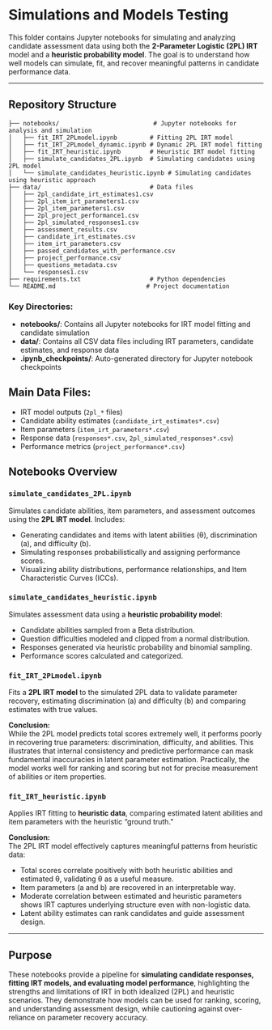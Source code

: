 # Simulations and Models Testing

This folder contains Jupyter notebooks for simulating and analyzing candidate assessment data using both the **2-Parameter Logistic (2PL) IRT** model and a **heuristic probability model**. The goal is to understand how well models can simulate, fit, and recover meaningful patterns in candidate performance data.

---

## Repository Structure

```
├── notebooks/                          # Jupyter notebooks for analysis and simulation
│   ├── fit_IRT_2PLmodel.ipynb         # Fitting 2PL IRT model
│   ├── fit_IRT_2PLmodel_dynamic.ipynb # Dynamic 2PL IRT model fitting
│   ├── fit_IRT_heuristic.ipynb        # Heuristic IRT model fitting
│   ├── simulate_candidates_2PL.ipynb  # Simulating candidates using 2PL model
│   └── simulate_candidates_heuristic.ipynb # Simulating candidates using heuristic approach
├── data/                              # Data files
│   ├── 2pl_candidate_irt_estimates1.csv
│   ├── 2pl_item_irt_parameters1.csv
│   ├── 2pl_item_parameters1.csv
│   ├── 2pl_project_performance1.csv
│   ├── 2pl_simulated_responses1.csv
│   ├── assessment_results.csv
│   ├── candidate_irt_estimates.csv
│   ├── item_irt_parameters.csv
│   ├── passed_candidates_with_performance.csv
│   ├── project_performance.csv
│   ├── questions_metadata.csv
│   └── responses1.csv
├── requirements.txt                   # Python dependencies
└── README.md                         # Project documentation
```

### Key Directories:
- **notebooks/**: Contains all Jupyter notebooks for IRT model fitting and candidate simulation
- **data/**: Contains all CSV data files including IRT parameters, candidate estimates, and response data
- **.ipynb_checkpoints/**: Auto-generated directory for Jupyter notebook checkpoints

## Main Data Files:
- IRT model outputs (`2pl_*` files)
- Candidate ability estimates (`candidate_irt_estimates*.csv`)
- Item parameters (`item_irt_parameters*.csv`)
- Response data (`responses*.csv`, `2pl_simulated_responses*.csv`)
- Performance metrics (`project_performance*.csv`)

## Notebooks Overview

### `simulate_candidates_2PL.ipynb`
Simulates candidate abilities, item parameters, and assessment outcomes using the **2PL IRT model**. Includes:
- Generating candidates and items with latent abilities (θ), discrimination (a), and difficulty (b).  
- Simulating responses probabilistically and assigning performance scores.  
- Visualizing ability distributions, performance relationships, and Item Characteristic Curves (ICCs).

### `simulate_candidates_heuristic.ipynb`
Simulates assessment data using a **heuristic probability model**:
- Candidate abilities sampled from a Beta distribution.  
- Question difficulties modeled and clipped from a normal distribution.  
- Responses generated via heuristic probability and binomial sampling.  
- Performance scores calculated and categorized.

### `fit_IRT_2PLmodel.ipynb`
Fits a **2PL IRT model** to the simulated 2PL data to validate parameter recovery, estimating discrimination (a) and difficulty (b) and comparing estimates with true values.

**Conclusion:**  
While the 2PL model predicts total scores extremely well, it performs poorly in recovering true parameters: discrimination, difficulty, and abilities. This illustrates that internal consistency and predictive performance can mask fundamental inaccuracies in latent parameter estimation. Practically, the model works well for ranking and scoring but not for precise measurement of abilities or item properties.

### `fit_IRT_heuristic.ipynb`
Applies IRT fitting to **heuristic data**, comparing estimated latent abilities and item parameters with the heuristic “ground truth.”

**Conclusion:**  
The 2PL IRT model effectively captures meaningful patterns from heuristic data:
- Total scores correlate positively with both heuristic abilities and estimated θ, validating θ as a useful measure.  
- Item parameters (a and b) are recovered in an interpretable way.  
- Moderate correlation between estimated and heuristic parameters shows IRT captures underlying structure even with non-logistic data.  
- Latent ability estimates can rank candidates and guide assessment design.

---

## Purpose
These notebooks provide a pipeline for **simulating candidate responses, fitting IRT models, and evaluating model performance**, highlighting the strengths and limitations of IRT in both idealized (2PL) and heuristic scenarios. They demonstrate how models can be used for ranking, scoring, and understanding assessment design, while cautioning against over-reliance on parameter recovery accuracy.
